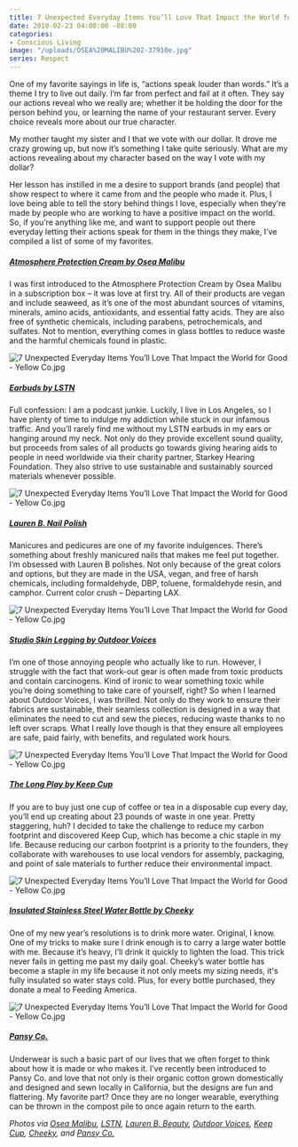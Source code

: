 ```yaml
---
title: 7 Unexpected Everyday Items You’ll Love That Impact the World for Good
date: 2018-02-23 04:00:00 -08:00
categories:
- Conscious Living
image: "/uploads/OSEA%20MALIBU%202-37910e.jpg"
series: Respect
---
```


One of my favorite sayings in life is, “actions speak louder than words.”  It’s a theme I try to live out daily. I’m far from perfect and fail at it often. They say our actions reveal who we really are; whether it be holding the door for the person behind you, or learning the name of your restaurant server. Every choice reveals more about our true character.

My mother taught my sister and I that we vote with our dollar. It drove me crazy growing up, but now it’s something I take quite seriously. What are my actions revealing about my character based on the way I vote with my dollar?

Her lesson has instilled in me a desire to support brands (and people) that show respect to where it came from and the people who made it. Plus, I love being able to tell the story behind things I love, especially when they’re made by people who are working to have a positive impact on the world. So, if you’re anything like me, and want to support people out there everyday letting their actions speak for them in the things they make, I’ve compiled a list of some of my favorites.

##### [Atmosphere Protection Cream by Osea Malibu](https://oseamalibu.com/collections/shop/products/atmosphere-protection-cream)

I was first introduced to the Atmosphere Protection Cream by Osea Malibu in a subscription box – it was love at first try. All of their products are vegan and include seaweed, as it’s one of the most abundant sources of vitamins, minerals, amino acids, antioxidants, and essential fatty acids. They are also free of synthetic chemicals, including parabens, petrochemicals, and sulfates. Not to mention, everything comes in glass bottles to reduce waste and the harmful chemicals found in plastic.

![7 Unexpected Everyday Items You’ll Love That Impact the World for Good - Yellow Co.jpg](/uploads/13269459_586990621474235_1301757015_n(1).jpg)

##### [Earbuds by LSTN](https://lstnsound.co/collections/earbuds/products/bamboo-avalon-earbuds)

Full confession: I am a podcast junkie. Luckily, I live in Los Angeles, so I have plenty of time to indulge my addiction while stuck in our infamous traffic. And you’ll rarely find me without my LSTN earbuds in my ears or hanging around my neck. Not only do they provide excellent sound quality, but proceeds from sales of all products go towards giving hearing aids to people in need worldwide via their charity partner, Starkey Hearing Foundation. They also strive to use sustainable and sustainably sourced materials whenever possible.

![7 Unexpected Everyday Items You’ll Love That Impact the World for Good - Yellow Co.jpg](/uploads/26156487_328692164310820_8117697096649277440_n(1).jpg)

##### [Lauren B. Nail Polish](https://www.laurenbbeauty.com/)

Manicures and pedicures are one of my favorite indulgences. There’s something about freshly manicured nails that makes me feel put together. I’m obsessed with Lauren B polishes. Not only because of the great colors and options, but they are made in the USA, vegan, and free of harsh chemicals, including formaldehyde, DBP, toluene, formaldehyde resin, and camphor. Current color crush – Departing LAX.

![7 Unexpected Everyday Items You’ll Love That Impact the World for Good - Yellow Co.jpg](/uploads/Screen%20Shot%202018-02-20%20at%203.10.23%20PM%20copy.jpg)

##### [Studio Skin Legging by Outdoor Voices](https://www.outdoorvoices.com/products/studio-skin-legging?variant=19637567685)

I’m one of those annoying people who actually like to run. However, I struggle with the fact that work-out gear is often made from toxic products and contain carcinogens. Kind of ironic to wear something toxic while you’re doing something to take care of yourself, right? So when I learned about Outdoor Voices, I was thrilled. Not only do they work to ensure their fabrics are sustainable, their seamless collection is designed in a way that eliminates the need to cut and sew the pieces, reducing waste thanks to no left over scraps. What I really love though is that they ensure all employees are safe, paid fairly, with benefits, and regulated work hours.

![7 Unexpected Everyday Items You’ll Love That Impact the World for Good - Yellow Co.jpg](/uploads/26068445_1131041993699638_869909298971410432_n(1).jpg)

##### [The Long Play by Keep Cup](http://us.keepcup.com/keepcup-series/longplay-series/longplay-cino.html)

If you are to buy just one cup of coffee or tea in a disposable cup every day, you’ll end up creating about 23 pounds of waste in one year. Pretty staggering, huh? I decided to take the challenge to reduce my carbon footprint and discovered Keep Cup, which has become a chic staple in my life. Because reducing our carbon footprint is a priority to the founders, they collaborate with warehouses to use local vendors for assembly, packaging, and point of sale materials to further reduce their environmental impact.

![7 Unexpected Everyday Items You’ll Love That Impact the World for Good - Yellow Co.jpg](/uploads/23596166_2022154411396834_4254735272186478592_n(1).jpg)

##### [Insulated Stainless Steel Water Bottle by Cheeky](https://www.cheekyhome.com/products/cheeky-go-millennial-pink-20oz-water-bottle)

One of my new year’s resolutions is to drink more water. Original, I know. One of my tricks to make sure I drink enough is to carry a large water bottle with me. Because it’s heavy, I’ll drink it quickly to lighten the load. This trick never fails in getting me past my daily goal. Cheeky’s water bottle has become a staple in my life because it not only meets my sizing needs, it's fully insulated so water stays cold. Plus, for every bottle purchased, they donate a meal to Feeding America.

![7 Unexpected Everyday Items You’ll Love That Impact the World for Good - Yellow Co.jpg](/uploads/2.jpg)

##### [Pansy Co.](http://www.pansy.co/)

Underwear is such a basic part of our lives that we often forget to think about how it is made or who makes it. I’ve recently been introduced to Pansy Co. and love that not only is their organic cotton grown domestically and designed and sewn locally in California, but the designs are fun and flattering. My favorite part?  Once they are no longer wearable, everything can be thrown in the compost pile to once again return to the earth.

*Photos via [Osea Malibu](https://oseamalibu.com/), [LSTN](https://lstnsound.co/), [Lauren B. Beauty](https://www.laurenbbeauty.com/), [Outdoor Voices](https://www.outdoorvoices.com/), [Keep Cup](https://us.keepcup.com/?country=United%20States), [Cheeky](https://www.cheekyhome.com/), and [Pansy Co.](http://www.pansy.co/)*